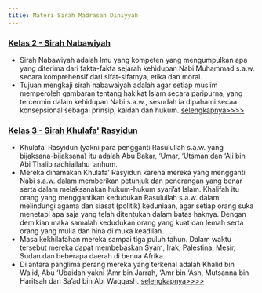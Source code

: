 ```yaml
---
title: Materi Sirah Madrasah Diniyyah
---
```


### [Kelas 2 - Sirah Nabawiyah](/sirah/kelas2)

- Sirah Nabawiyah adalah lmu yang kompeten yang mengumpulkan apa yang diterima dari fakta-fakta sejarah kehidupan Nabi Muhammad s.a.w. secara komprehensif dari sifat-sifatnya, etika dan moral.
- Tujuan mengkaji sirah nabawaiyah adalah agar setiap muslim memperoleh gambaran tentang hakikat Islam secara paripurna, yang tercermin dalam kehidupan Nabi s.a.w., sesudah ia dipahami secaa konsepsional sebagai prinsip, kaidah dan hukum. [selengkapnya>>>>](/sirah/kelas2)

### [Kelas 3 - Sirah Khulafa' Rasyidun](/sirah/kelas3)

- Khulafa’ Rasyidun (yakni para pengganti Rasulullah s.a.w. yang bijaksana-bijaksana) itu adalah Abu Bakar, ‘Umar, ‘Utsman dan ‘Ali bin Abi Thalib radhiallahu ‘anhum.
- Mereka dinamakan Khulafa’ Rasyidun karena mereka yang mengganti Nabi s.a.w. dalam memberikan petunjuk dan penerangan yang benar serta dalam melaksanakan hukum-hukum syari’at Islam.
Khalifah itu orang yang menggantikan kedudukan Rasulullah s.a.w. dalam melindungi agama dan siasat (politik) keduniaan, agar setiap orang suka menetapi apa saja yang telah ditentukan dalam batas haknya. Dengan demikian maka samalah kedudukan orang yang kuat dan lemah serta orang yang mulia dan hina di muka keadilan.
- Masa kekhilafahan mereka sampai tiga puluh tahun. Dalam waktu tersebut mereka dapat membebaskan Syam, Irak, Palestina, Mesir, Sudan dan beberapa daerah di benua Afrika.
- Di antara panglima perang mereka yang terkenal adalah Khalid bin Walid, Abu ‘Ubaidah yakni ‘Amr bin Jarrah, ‘Amr bin ‘Ash, Mutsanna bin Haritsah dan Sa’ad bin Abi Waqqash. [selengkapnya>>>>](/sirah/kelas3)